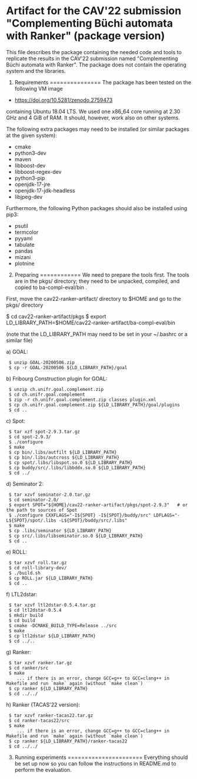 Artifact for the CAV'22 submission "Complementing Büchi automata with Ranker" (package version)
===============================================================================================

This file describes the package containing the needed code and tools to
replicate the results in the CAV'22 submission named "Complementing Büchi
automata with Ranker".  The package does not contain the operating system and
the libraries.

1. Requirements
===============
The package has been tested on the following VM image

  * https://doi.org/10.5281/zenodo.2759473

containing Ubuntu 18.04 LTS.  We used one x86_64 core running at 2.30 GHz and
4 GiB of RAM.  It should, however, work also on other systems.

The following extra packages may need to be installed (or similar packages at
the given system):

  * cmake
  * python3-dev
  * maven
  * libboost-dev
  * libboost-regex-dev
  * python3-pip
  * openjdk-17-jre
  * openjdk-17-jdk-headless
  * libjpeg-dev

Furthermore, the following Python packages should also be installed using pip3:

  * psutil
  * termcolor
  * pyyaml
  * tabulate
  * pandas
  * mizani
  * plotnine

2. Preparing
============
We need to prepare the tools first.  The tools are in the pkgs/ directory; they
need to be unpacked, compiled, and copied to ba-compl-eval/bin .

First, move the cav22-ranker-artifact/ directory to $HOME and go to the pkgs/ directory

  $ cd cav22-ranker-artifact/pkgs
  $ export LD_LIBRARY_PATH=$HOME/cav22-ranker-artifact/ba-compl-eval/bin

  (note that the LD_LIBRARY_PATH may need to be set in your ~/.bashrc or a similar file)

  a) GOAL:

     $ unzip GOAL-20200506.zip
     $ cp -r GOAL-20200506 ${LD_LIBRARY_PATH}/goal

  b) Fribourg Construction plugin for GOAL:

     $ unzip ch.unifr.goal.complement.zip
     $ cd ch.unifr.goal.complement
     $ zip -r ch.unifr.goal.complement.zip classes plugin.xml
     $ cp ch.unifr.goal.complement.zip ${LD_LIBRARY_PATH}/goal/plugins
     $ cd ..

  c) Spot:

     $ tar xzf spot-2.9.3.tar.gz
     $ cd spot-2.9.3/
     $ ./configure
     $ make
     $ cp bin/.libs/autfilt ${LD_LIBRARY_PATH}
     $ cp bin/.libs/autcross ${LD_LIBRARY_PATH}
     $ cp spot/.libs/libspot.so.0 ${LD_LIBRARY_PATH}
     $ cp buddy/src/.libs/libbddx.so.0 ${LD_LIBRARY_PATH}
     $ cd ../

  d) Seminator 2:

     $ tar xzvf seminator-2.0.tar.gz
     $ cd seminator-2.0/
     $ export SPOT="${HOME}/cav22-ranker-artifact/pkgs/spot-2.9.3"   # or the path to sources of Spot
     $ ./configure CXXFLAGS="-I${SPOT} -I${SPOT}/buddy/src" LDFLAGS="-L${SPOT}/spot/.libs -L${SPOT}/buddy/src/.libs"
     $ make
     $ cp .libs/seminator ${LD_LIBRARY_PATH}
     $ cp src/.libs/libseminator.so.0 ${LD_LIBRARY_PATH}
     $ cd ..

  e) ROLL:

     $ tar xzvf roll.tar.gz
     $ cd roll-library-dev/
     $ ./build.sh
     $ cp ROLL.jar ${LD_LIBRARY_PATH}
     $ cd ..

  f) LTL2dstar:

     $ tar xzvf ltl2dstar-0.5.4.tar.gz
     $ cd ltl2dstar-0.5.4
     $ mkdir build
     $ cd build
     $ cmake -DCMAKE_BUILD_TYPE=Release ../src
     $ make
     $ cp ltl2dstar ${LD_LIBRARY_PATH}
     $ cd ../..

  g) Ranker:

     $ tar xzvf ranker.tar.gz
     $ cd ranker/src
     $ make
        ... if there is an error, change GCC=g++ to GCC=clang++ in Makefile and run `make` again (without `make clean`)
     $ cp ranker ${LD_LIBRARY_PATH}
     $ cd ../../

  h) Ranker (TACAS'22 version):

     $ tar xzvf ranker-tacas22.tar.gz
     $ cd ranker-tacas22/src
     $ make
        ... if there is an error, change GCC=g++ to GCC=clang++ in Makefile and run `make` again (without `make clean`)
     $ cp ranker ${LD_LIBRARY_PATH}/ranker-tacas22
     $ cd ../../

3. Running experiments
======================
Everything should be set up now so you can follow the instructions in README.md
to perform the evaluation.
